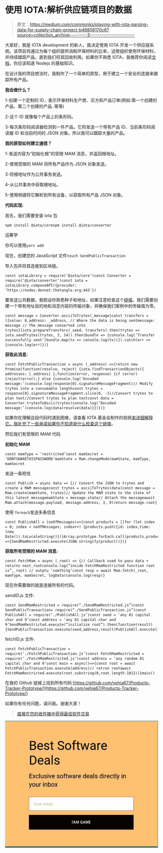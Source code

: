# 使用 IOTA:解析供应链项目的数据

> 原文：<https://medium.com/coinmonks/playing-with-iota-parsing-data-for-supply-chain-project-b46806170c6?source=collection_archive---------3----------------------->

大家好，我是 IOTA development 的新人，我决定使用 IOTA 开发一个供应链系统。该项目将通过为每个组织提供消耗环保材料的比率，迫使组织使用环保材料，并持续跟踪产品，直到我们将其回收利用。如果你不熟悉 IOTA，我推荐你阅读[文档](https://docs.iota.org/docs/getting-started/0.1/tutorials/get-started)，你应该知道 Nodejs 的基础知识。

在设计我的项目想法时，我制作了一个简单的原型，用于建立一个安全的连接来跟踪所有产品。

**我会做什么？**

1-创建一个定制的 ID，表示环保材料生产商、买方和产品订单(例如:第一个创建的产品、第二个创建的产品..等等)

2-这个 ID 就像每个产品上的条形码。

3-每次条形码阅读器检测到一件产品。它将发送一个带有产品 ID、当前条形码阅读器 ID 和当前时间的 JSON 对象。所以我可以跟踪大量的产品。

**我的原型如何建立通信？**

1-发送内容为“初始化根”的受限 MAM 消息，并返回根地址。

2-使用受限的 MAM 将所有产品作为 JSON 对象发送。

3-将根地址作为公共事务发送。

4-从公共事务中获取根地址。

5-使用侧键将它解析到所有设备，以获取所有产品 JSON 对象。

**代码实现:**

首先，我们需要安装 iota 包

```
npm install @iota/corenpm install @iota/converter
```

运筹学

你可以使用`yarn add`

现在，创建您的 JavaScript 文件`touch SendPublicTransaction`

导入包并将其连接到区块链。

```
const iotaLibrary = require(‘@iota/core’)const Converter = require(‘@iota/converter’)const iota = iotaLibrary.composeAPI({provider: ‘https://nodes.devnet.thetangle.org:443'})
```

要发送公共数据，我假设你熟悉种子和地址，如果注意检查这个[链接](https://docs.iota.org/docs/getting-started/0.1/tutorials/get-started#step-1-create-a-seed)。我们需要创建一个带有地址目的地和消息内容的传输对象，并确保我们案例中的传输值为零。

```
const message = Converter.asciiToTrytes(_message)const transfers = [{value: 0,address: _address, // Where the data is being sentmessage: message // The message converted into trytes}]iota.prepareTransfers(_seed, transfers).then(trytes => iota.sendTrytes(trytes, 3, 14)).then(bundle => {console.log(‘Transfer successfully sent’)bundle.map(tx => console.log(tx))}).catch(err => {console.log(err)})}
```

**获取此消息:**

```
const FetchPublicTransaction = async (_address) =>{return new Promise(function(resolve, reject) {iota.findTransactionObjects({ addresses: [_address] },function(error, response) {if (error) {reject(error);} else {console.log(‘Encoded message:’)console.log(response[0].signatureMessageFragment)// Modify trytes into a consumable lengthconst trytes = response[0].signatureMessageFragment.slice(0, -1)//Convert trytes to plan text//Convert trytes to plan textconst data = Converter.trytesToAscii(trytes)console.log(‘Decoded message:’)console.log(data)resolve(data)}})})}
```

如果你在理解这段代码时遇到困难，请查看 IOTA 基金会制作的视频[来详细解释它。我补充了一些承诺如果你不知道是什么检查这个](https://www.youtube.com/watch?v=Z-NN0rRcwY0&feature=youtu.be&t=179)[链接](https://codeburst.io/javascript-promises-explained-with-simple-real-life-analogies-dd6908092138)。

然后我们有受限的 MAM 代码

**初始化 MAM**

```
const mamType = ‘restricted’const mamSecret = ‘DONTSHARETHISPASSWORD’mamState = Mam.changeMode(mamState, mamType, mamSecret
```

发送一条短信

```
const Publish = async data => {// Convert the JSON to trytes and create a MAM messageconst trytes = asciiToTrytes(data)const message = Mam.create(mamState, trytes)// Update the MAM state to the state of this latest messagemamState = message.state// Attach the messageawait Mam.attach(message.payload, message.address, 3, 9)return message.root}
```

使用 `foreach`发送多条信息

```
const PublishAll = (noOfMessages)=>{const products = []for (let index = 0; index < noOfMessages; index++) {products.push({id: index,time: (new Date()).toLocaleString()})}Array.prototype.forEach.call(products,product =>{SendMamRestricted.execute(JSON.stringify(product))})}
```

**获取所有受限的 MAM 消息:**

```
const FetchMam = async (_root) => {// Callback used to pass data + returns next_rootconsole.log(“inside FetchMamRestricted function root is”,_root) // outptu ‘somthing’const resp = await Mam.fetch(_root, mamType, mamSecret, logData)console.log(resp)}
```

现在你需要做的就是连接所有的代码。

sendID.js 文件:

```
const SendMamRestricted = require(“./SendMamRestricted.js”)const SendPublicTransaction= require(“./SendPublicTransaction.js”)const PublishAll = require(‘./PublishAll.js’)const seed = ‘any 81 capital char and 9’const address = ‘any 81 capital char and 9’SendMamRestricted.execute(“initialize root”).then(function(result) {SendPublicTransaction.execute(seed,address,result)PublishAll.execute(10)})
```

fetchID.js 文件:

```
const FetchPublicTransaction = require(‘./FetchPublicTransaction.js’)const FetchMamRestricted = require(‘./FetchMamRestricted.js’)const address = ‘any random 81 capital char and 9’const main = async()=>{const root = await FetchPublicTransaction.execute(address)// retrun rootawait FetchMamRestricted.execute(root.substring(0,root.length-1012))}main()
```

在我的 Github 链接上找到所有代码:[https://github.com/yehia67/Products-Tracker-Prototype/](https://github.com/yehia67/Products-Tracker-Prototype/)

如果你有任何问题，请问我。谢谢大家！

> [直接在您的收件箱中获得最佳软件交易](https://coincodecap.com/?utm_source=coinmonks)

[![](img/7c0b3dfdcbfea594cc0ae7d4f9bf6fcb.png)](https://coincodecap.com/?utm_source=coinmonks)